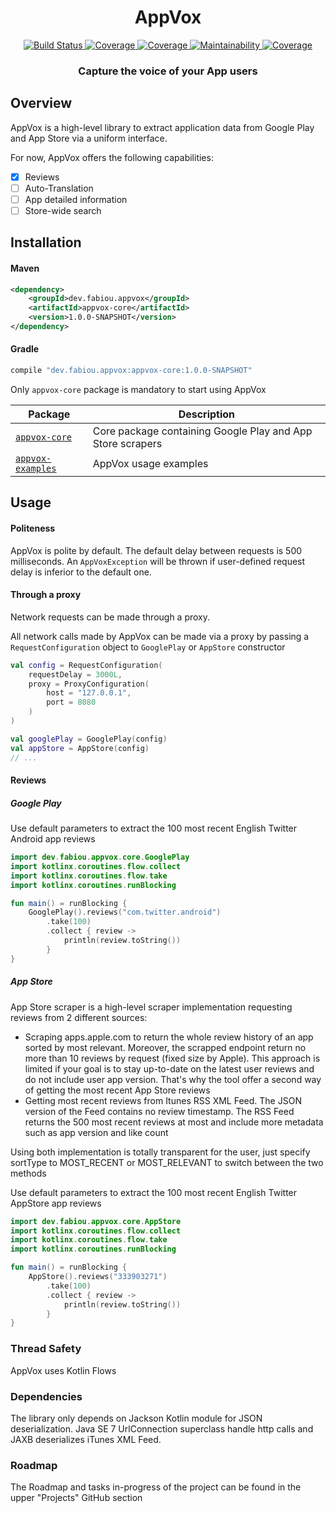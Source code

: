 <h1 align="center">
  AppVox
</h1>

<p align="center">
    <a href="https://travis-ci.com/fabiouu/AppVox">
        <img src="https://travis-ci.com/fabiouu/AppVox.svg?branch=master" alt="Build Status" />
    </a>
    <a href="https://kotlinlang.org">
        <img src="https://maven-badges.herokuapp.com/maven-central/dev.fabiou.appvox/appvox-parent/badge.svg" alt="Coverage" />
    </a>
    <a href="Kotlin">
        <img src="https://img.shields.io/badge/Kotlin-1.4.32-blue.svg" alt="Coverage" />
    </a>
    <a href="https://codeclimate.com/github/fabiouu/AppVox/maintainability">
        <img src="https://api.codeclimate.com/v1/badges/6f0c3287d031b4f431ea/maintainability" alt="Maintainability" />
    </a>
    <a href="https://codecov.io/gh/fabiouu/AppVox">
        <img src="https://codecov.io/gh/fabiouu/AppVox/branch/master/graph/badge.svg?token=AVB2DO0H4J" alt="Coverage" />
    </a>
</p>

<h3 align="center">
  Capture the voice of your App users
</h3>

## Overview
AppVox is a high-level library to extract application data from Google Play and App Store via a uniform interface.

For now, AppVox offers the following capabilities:
 - [x] Reviews
 - [ ] Auto-Translation
 - [ ] App detailed information
 - [ ] Store-wide search

## Installation
#### Maven
```xml
<dependency>
    <groupId>dev.fabiou.appvox</groupId>
    <artifactId>appvox-core</artifactId>
    <version>1.0.0-SNAPSHOT</version>
</dependency>
```

#### Gradle
```groovy
compile "dev.fabiou.appvox:appvox-core:1.0.0-SNAPSHOT"
```

Only `appvox-core` package is mandatory to start using AppVox

| Package | Description |
|----------|---------|
| [`appvox-core`](./appvox-core) | Core package containing Google Play and App Store scrapers |
| [`appvox-examples`](./appvox-examples) | AppVox usage examples |

## Usage
#### Politeness
AppVox is polite by default. The default delay between requests is 500 milliseconds.
An `AppVoxException` will be thrown if user-defined request delay is inferior to the default one.

#### Through a proxy
Network requests can be made through a proxy.

All network calls made by AppVox can be made via a proxy by passing a `RequestConfiguration` object to `GooglePlay` or `AppStore` constructor
``` Kotlin
val config = RequestConfiguration(
    requestDelay = 3000L,
    proxy = ProxyConfiguration(
        host = "127.0.0.1",
        port = 8080
    )
)

val googlePlay = GooglePlay(config)
val appStore = AppStore(config)
// ...
```

#### Reviews
##### Google Play
Use default parameters to extract the 100 most recent English Twitter Android app reviews
```kotlin
import dev.fabiou.appvox.core.GooglePlay
import kotlinx.coroutines.flow.collect
import kotlinx.coroutines.flow.take
import kotlinx.coroutines.runBlocking

fun main() = runBlocking {
    GooglePlay().reviews("com.twitter.android")
        .take(100)
        .collect { review ->
            println(review.toString())
        }
}
```

##### App Store
App Store scraper is a high-level scraper implementation requesting reviews from 2 different sources:
- Scraping apps.apple.com to return the whole review history of an app sorted by most relevant.
Moreover, the scrapped endpoint return no more than 10 reviews by request (fixed size by Apple).
This approach is limited if your goal is to stay up-to-date on the latest user reviews and do not include user app version.
That's why the tool offer a second way of getting the most recent App Store reviews
- Getting most recent reviews from Itunes RSS XML Feed. The JSON version of the Feed contains no review timestamp.
The RSS Feed returns the 500 most recent reviews at most and include more metadata such as app version and like count

Using both implementation is totally transparent for the user, just specify sortType to MOST_RECENT or MOST_RELEVANT to switch between the two methods
 
 Use default parameters to extract the 100 most recent English Twitter AppStore app reviews
``` Kotlin
import dev.fabiou.appvox.core.AppStore
import kotlinx.coroutines.flow.collect
import kotlinx.coroutines.flow.take
import kotlinx.coroutines.runBlocking

fun main() = runBlocking {
    AppStore().reviews("333903271")
        .take(100)
        .collect { review ->
            println(review.toString())
        }
}
```

### Thread Safety
AppVox uses Kotlin Flows

### Dependencies
The library only depends on Jackson Kotlin module for JSON deserialization. Java SE 7 UrlConnection superclass handle http calls and JAXB deserializes iTunes XML Feed.

### Roadmap
The Roadmap and tasks in-progress of the project can be found in the upper "Projects" GitHub section